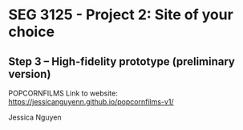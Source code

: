 # SEG 3125 - Project 2: Site of your choice

## Step 3 – High-fidelity prototype (preliminary version)

POPCORNFILMS
Link to website: https://jessicanguyenn.github.io/popcornfilms-v1/

Jessica Nguyen
